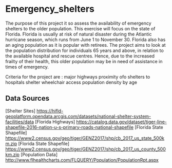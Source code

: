 # Emergency_shelters
The purpose of this project it so assess the availability of emergency shelters to the older population. This exercise will focus on the state of Florida.
Florida is usually at risk of natural disaster during the Atlantic hurricane season, which runs from June 1 to November 30.
Florida also has an aging population as it is popular with retirees. The project aims to look at the population distribution for individuals 65 years and above, in relation to the available hospital and rescue centres. 
Hence, due to the increased frailty of their health, this older population may be in need of assistance in times of emergency.

Criteria for the project are :
major highways
proximity ofo shelters to hospitals
shelter wheelchair access
population density by age

## Data Sources

 [Shelter Sites] https://hifld-geoplatform.opendata.arcgis.com/datasets/national-shelter-system-facilities/data
 [Florida Highways] https://catalog.data.gov/dataset/tiger-line-shapefile-2016-nation-u-s-primary-roads-national-shapefile
 [Florida State Shapefile] https://www2.census.gov/geo/tiger/GENZ2017/shp/cb_2017_us_state_500km.zip
 [Florida State Shapefile] https://www2.census.gov/geo/tiger/GENZ2017/shp/cb_2017_us_county_500km.zip
 [Population Data] http://www.flhealthcharts.com/FLQUERY/Population/PopulationRpt.aspx 

